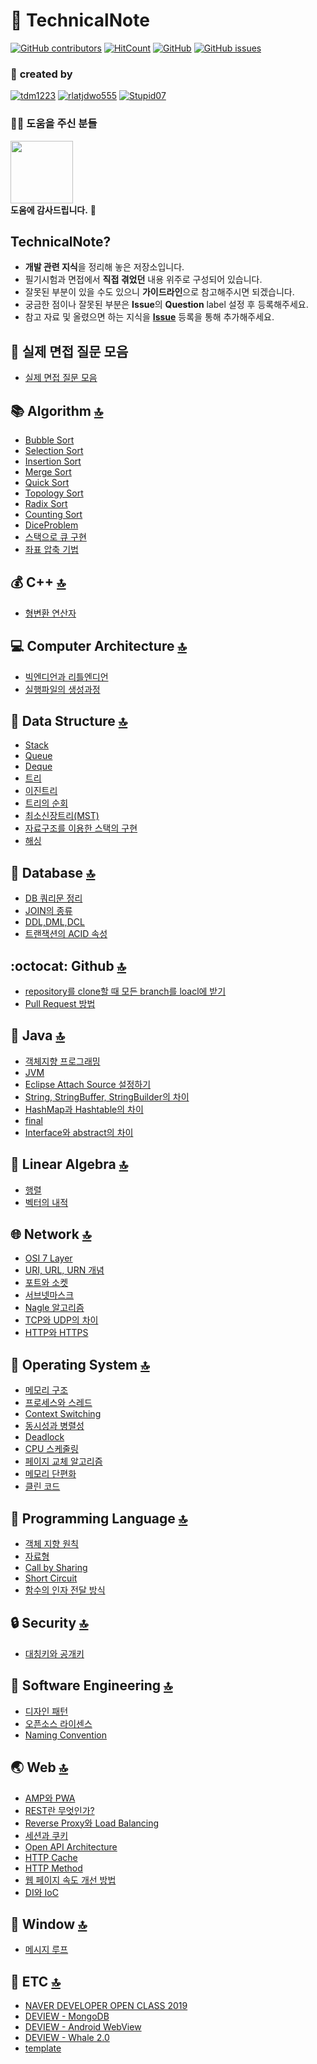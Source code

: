 <a id="top">

</a>

:book: TechnicalNote
===
[![GitHub contributors](https://img.shields.io/github/contributors/jobhope/technicalnote)](https://github.com/jobhope/TechnicalNote/graphs/contributors)
[![HitCount](http://hits.dwyl.io/jobhope/TechnicalNote.svg)](http://hits.dwyl.io/jobhope/TechnicalNote)
[![GitHub](https://img.shields.io/github/license/jobhope/technicalnote)](https://github.com/jobhope/TechnicalNote/blob/master/LICENSE)
[![GitHub issues](https://img.shields.io/github/issues/jobhope/technicalnote)](https://github.com/jobhope/TechnicalNote/issues)

### :two_men_holding_hands: **created by** 
[![tdm1223](https://avatars1.githubusercontent.com/u/21440957?s=100&v=4)](https://github.com/tdm1223)
[![rlatjdwo555](https://avatars0.githubusercontent.com/u/28692938?s=100&v=4)](https://github.com/rlatjdwo555)
[![Stupid07](https://avatars1.githubusercontent.com/u/35564566?s=100&v=4)](https://github.com/Stupid07)

### :frowning_man: **도움을 주신 분들**
<a href="https://github.com/Kaminari-j"><img width=100 height=100 src="https://avatars2.githubusercontent.com/u/5924648?s=100&v=4"></img>
</a>   
**도움에 감사드립니다.** :pray:


## TechnicalNote?
- **개발 관련 지식**을 정리해 놓은 저장소입니다.
- 필기시험과 면접에서 **직접 겪었던** 내용 위주로 구성되어 있습니다.
- 잘못된 부분이 있을 수도 있으니 **가이드라인**으로 참고해주시면 되겠습니다.
- 궁금한 점이나 잘못된 부분은 **Issue**의 **Question** label 설정 후 등록해주세요.
- 참고 자료 및 올렸으면 하는 지식을 **[Issue](https://github.com/jobhope/TechnicalNote/issues)** 등록을 통해 추가해주세요.

## :microphone: 실제 면접 질문 모음  
- [실제 면접 질문 모음](https://github.com/jobhope/TechnicalNote/blob/master/InterviewQuestions.md)

## :books: Algorithm [:top:](#top)
- [Bubble Sort](https://github.com/jobhope/TechnicalNote/blob/master/algorithm/BubbleSort.md)
- [Selection Sort](https://github.com/jobhope/TechnicalNote/blob/master/algorithm/SelectionSort.md)
- [Insertion Sort](https://github.com/jobhope/TechnicalNote/blob/master/algorithm/InsertionSort.md)
- [Merge Sort](https://github.com/jobhope/TechnicalNote/blob/master/algorithm/MergeSort.md)
- [Quick Sort](https://github.com/jobhope/TechnicalNote/blob/master/algorithm/QuickSort.md)
- [Topology Sort](https://github.com/jobhope/TechnicalNote/blob/master/algorithm/TopologySort.md)
- [Radix Sort](https://github.com/jobhope/TechnicalNote/blob/master/algorithm/RadixSort.md)
- [Counting Sort](https://github.com/jobhope/TechnicalNote/blob/master/algorithm/CountingSort.md)
- [DiceProblem](https://github.com/jobhope/TechnicalNote/blob/master/algorithm/DiceProblem.md)
- [스택으로 큐 구현](https://github.com/jobhope/TechnicalNote/blob/master/algorithm/%EC%8A%A4%ED%83%9D%EC%9C%BC%EB%A1%9C%20%ED%81%90%20%EA%B5%AC%ED%98%84.md)
- [좌표 압축 기법](https://github.com/jobhope/TechnicalNote/blob/master/algorithm/CoordinateCompression.md)

## :moneybag: C++ [:top:](#top)
- [형변환 연산자](https://github.com/jobhope/TechnicalNote/blob/master/c%2B%2B/TypeCastingOperator.md)

## :computer: Computer Architecture [:top:](#top)
- [빅엔디언과 리틀엔디언](https://github.com/jobhope/TechnicalNote/blob/master/computer_architecture/%EB%B9%85%EC%97%94%EB%94%94%EC%96%B8%EA%B3%BC%20%EB%A6%AC%ED%8B%80%EC%97%94%EB%94%94%EC%96%B8.md)
- [실행파일의 생성과정](https://github.com/jobhope/TechnicalNote/blob/master/computer_architecture/ExecutionProcess.md)

## :evergreen_tree: Data Structure [:top:](#top)
- [Stack](https://github.com/jobhope/TechnicalNote/blob/master/data_structure/Stack.md)
- [Queue](https://github.com/jobhope/TechnicalNote/blob/master/data_structure/Queue.md)
- [Deque](https://github.com/jobhope/TechnicalNote/blob/master/data_structure/Deque.md)
- [트리](https://github.com/jobhope/TechnicalNote/blob/master/data_structure/Tree.md)
- [이진트리](https://github.com/jobhope/TechnicalNote/blob/master/data_structure/%EC%9D%B4%EC%A7%84%ED%8A%B8%EB%A6%AC.md)
- [트리의 순회](https://github.com/jobhope/TechnicalNote/blob/master/data_structure/%ED%8A%B8%EB%A6%AC%EC%9D%98%20%EC%88%9C%ED%9A%8C.md)
- [최소신장트리(MST)](https://github.com/jobhope/TechnicalNote/blob/master/data_structure/MST.md)
- [자료구조를 이용한 스택의 구현](https://github.com/jobhope/TechnicalNote/blob/master/data_structure/%EC%9E%90%EB%A3%8C%EA%B5%AC%EC%A1%B0%EB%A5%BC%20%EC%9D%B4%EC%9A%A9%ED%95%9C%20%EC%8A%A4%ED%83%9D%EC%9D%98%20%EA%B5%AC%ED%98%84.md)
- [해싱](https://github.com/jobhope/TechnicalNote/blob/master/data_structure/Hashing.md)


## :floppy_disk: Database [:top:](#top)
- [DB 쿼리문 정리](https://github.com/jobhope/TechnicalNote/blob/master/database/DB%20%EC%BF%BC%EB%A6%AC%EB%AC%B8%20%EC%A0%95%EB%A6%AC.md)
- [JOIN의 종류](https://github.com/jobhope/TechnicalNote/blob/master/database/JOIN%EC%9D%98%20%EC%A2%85%EB%A5%98.md)
- [DDL,DML,DCL](https://github.com/jobhope/TechnicalNote/blob/master/database/DDL%2CDML%2CDCL.md)
- [트랜잭션의 ACID 속성](https://github.com/jobhope/TechnicalNote/blob/master/database/ACID.md)

## :octocat: Github [:top:](#top)
- [repository를 clone할 때 모든 branch를 loacl에 받기](https://github.com/jobhope/TechnicalNote/blob/master/github/CloneRepository.md)
- [Pull Request 방법](https://github.com/jobhope/TechnicalNote/blob/master/github/GithubPullRequestProcess.md)

## :lips: Java [:top:](#top)
- [객체지향 프로그래밍](https://github.com/jobhope/TechnicalNote/blob/master/programming_language/OOP.md)
- [JVM](https://github.com/jobhope/TechnicalNote/blob/master/java/JVM.md)
- [Eclipse Attach Source 설정하기](https://github.com/jobhope/TechnicalNote/blob/master/java/Eclipse%20Attach%20Source%20%EC%84%A4%EC%A0%95.md)
- [String, StringBuffer, StringBuilder의 차이](https://github.com/jobhope/TechnicalNote/blob/master/java/String%2C%20StringBuffer%2C%20StringBuilder%EC%9D%98%20%EC%B0%A8%EC%9D%B4.md)
- [HashMap과 Hashtable의 차이](https://github.com/jobhope/TechnicalNote/blob/master/java/HashMap%EA%B3%BC%20HashTable%EC%9D%98%20%EC%B0%A8%EC%9D%B4.md)
- [final](https://github.com/jobhope/TechnicalNote/blob/master/java/final.md)
- [Interface와 abstract의 차이](https://github.com/jobhope/TechnicalNote/blob/master/java/InterfaceAndAbstract.md)

## :1234: Linear Algebra [:top:](#top)
- [행렬](https://github.com/jobhope/TechnicalNote/blob/master/linear_algebra/matrix.md)
- [벡터의 내적](https://github.com/jobhope/TechnicalNote/blob/master/linear_algebra/DotProduct.md)

## :globe_with_meridians: Network [:top:](#top)
- [OSI 7 Layer](https://github.com/jobhope/TechnicalNote/blob/master/network/OSI7layer.md)
- [URI, URL, URN 개념](https://github.com/jobhope/TechnicalNote/blob/master/network/URI%2C%20URL%2C%20URN%20%EA%B0%9C%EB%85%90.md)
- [포트와 소켓](https://github.com/jobhope/TechnicalNote/blob/master/network/%ED%8F%AC%ED%8A%B8%EC%99%80%20%EC%86%8C%EC%BC%93.md)
- [서브넷마스크](https://github.com/jobhope/TechnicalNote/blob/master/network/SubnetMask.md)
- [Nagle 알고리즘](https://github.com/jobhope/TechnicalNote/blob/master/network/Nagle.md)
- [TCP와 UDP의 차이](https://github.com/jobhope/TechnicalNote/blob/master/network/TCPAndUDP.md)
- [HTTP와 HTTPS](https://github.com/jobhope/TechnicalNote/blob/master/network/HTTPAndHTTPS.md)

## :bus: Operating System [:top:](#top)
- [메모리 구조](https://github.com/jobhope/TechnicalNote/blob/master/operating_system/MemoryStructure.md)
- [프로세스와 스레드](https://github.com/jobhope/TechnicalNote/blob/master/operating_system/%ED%94%84%EB%A1%9C%EC%84%B8%EC%8A%A4%EC%99%80%20%EC%8A%A4%EB%A0%88%EB%93%9C.md)
- [Context Switching](https://github.com/jobhope/TechnicalNote/blob/master/operating_system/ContextSwitching.md)
- [동시성과 병렬성](https://github.com/jobhope/TechnicalNote/blob/master/operating_system/%EB%8F%99%EC%8B%9C%EC%84%B1%EA%B3%BC%20%EB%B3%91%EB%A0%AC%EC%84%B1.md)
- [Deadlock](https://github.com/jobhope/TechnicalNote/blob/master/operating_system/Deadlock.md)
- [CPU 스케줄링](https://github.com/jobhope/TechnicalNote/blob/master/operating_system/CPUScheduling.md)
- [페이지 교체 알고리즘](https://github.com/jobhope/TechnicalNote/blob/master/operating_system/%ED%8E%98%EC%9D%B4%EC%A7%80%20%EA%B5%90%EC%B2%B4%20%EC%95%8C%EA%B3%A0%EB%A6%AC%EC%A6%98.md)
- [메모리 단편화](https://github.com/jobhope/TechnicalNote/blob/master/operating_system/Fragmentation.md)
- [클린 코드](https://github.com/jobhope/TechnicalNote/blob/master/software_engineering/CleanCode.md)

## :speech_balloon: Programming Language [:top:](#top)
- [객체 지향 원칙](https://github.com/jobhope/TechnicalNote/blob/master/programming_language/%EA%B0%9D%EC%B2%B4%20%EC%A7%80%ED%96%A5%20%EC%9B%90%EC%B9%99.md)
- [자료형](https://github.com/jobhope/TechnicalNote/blob/master/programming_language/%EC%9E%90%EB%A3%8C%ED%98%95.md)
- [Call by Sharing](https://github.com/jobhope/TechnicalNote/blob/master/programming_language/call-by-sharing.md)
- [Short Circuit](https://github.com/jobhope/TechnicalNote/blob/master/programming_language/ShortCircuit.md)
- [함수의 인자 전달 방식](https://github.com/jobhope/TechnicalNote/blob/master/programming_language/CallByParameterType.md)

## :lock: Security [:top:](#top)
- [대칭키와 공개키](https://github.com/jobhope/TechnicalNote/blob/master/security/encryptionKey.md)

## :hammer: Software Engineering [:top:](#top)
- [디자인 패턴](https://github.com/jobhope/TechnicalNote/blob/master/software_engineering/Design%20Pattern.md)
- [오픈소스 라이센스](https://github.com/jobhope/TechnicalNote/blob/master/software_engineering/Opensource%20license.md)
- [Naming Convention](https://github.com/jobhope/TechnicalNote/blob/master/software_engineering/Naming%20Convention.md)

## :earth_asia: Web [:top:](#top)
- [AMP와 PWA](https://github.com/jobhope/TechnicalNote/blob/master/web/AMP%EC%99%80PWA.md)
- [REST란 무엇인가?](https://github.com/jobhope/TechnicalNote/blob/master/web/REST%EB%9E%80%20%EB%AC%B4%EC%97%87%EC%9D%B8%EA%B0%80.md)
- [Reverse Proxy와 Load Balancing](https://github.com/jobhope/TechnicalNote/blob/master/web/ReverseProxyAndLoadBalancing.md)
- [세션과 쿠키](https://github.com/jobhope/TechnicalNote/blob/master/web/SessionAndCookie.md)
- [Open API Architecture](https://github.com/jobhope/TechnicalNote/blob/master/web/OpenAPIArchitecture.md)
- [HTTP Cache](https://github.com/jobhope/TechnicalNote/blob/master/web/HttpCache.md)
- [HTTP Method](https://github.com/jobhope/TechnicalNote/blob/master/web/HTTPMethod.md)
- [웹 페이지 속도 개선 방법](https://github.com/jobhope/TechnicalNote/blob/master/web/PageSpeedInsights.md)
- [DI와 IoC](https://github.com/jobhope/TechnicalNote/blob/master/web/DIAndIoC.md)

## :open_file_folder: Window [:top:](#top)
- [메시지 루프](https://github.com/jobhope/TechnicalNote/blob/master/windows/MessageLoop.md)
 
## :guitar: ETC [:top:](#top)
- [NAVER DEVELOPER OPEN CLASS 2019](https://github.com/jobhope/TechnicalNote/blob/master/etc/NAVER_DEVELOPER_OPEN_CLASS_2019.md)
- [DEVIEW - MongoDB](https://github.com/jobhope/TechnicalNote/blob/master/etc/DEVIEW_MongoDB.md)
- [DEVIEW - Android WebView](https://github.com/jobhope/TechnicalNote/blob/master/etc/DEVIEW_WebView.md)
- [DEVIEW - Whale 2.0](https://github.com/jobhope/TechnicalNote/blob/master/etc/DEVIEW_Whale.md)
- [template](https://github.com/jobhope/TechnicalNote/blob/master/etc/template.md)
